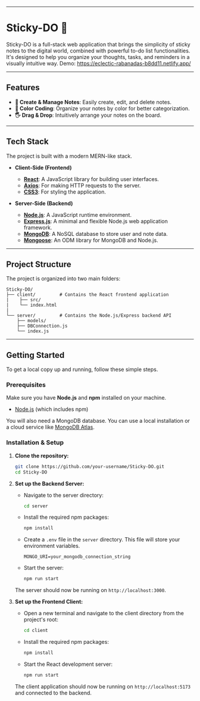 
-----

# Sticky-DO 📝

[](https://github.com/)
[](https://reactjs.org/)
[](https://nodejs.org/)

Sticky-DO is a full-stack web application that brings the simplicity of sticky notes to the digital world, combined with powerful to-do list functionalities. It's designed to help you organize your thoughts, tasks, and reminders in a visually intuitive way. Demo: https://eclectic-rabanadas-b8dd11.netlify.app/

-----

##  Features

  * **📝 Create & Manage Notes**: Easily create, edit, and delete notes.
  * **🎨 Color Coding**: Organize your notes by color for better categorization.
  * **🖐️ Drag & Drop**: Intuitively arrange your notes on the board.

-----

##  Tech Stack

The project is built with a modern MERN-like stack.

  * **Client-Side (Frontend)**

      * **[React](https://reactjs.org/)**: A JavaScript library for building user interfaces.
      * **[Axios](https://axios-http.com/)**: For making HTTP requests to the server.
      * **[CSS3](https://developer.mozilla.org/en-US/docs/Web/CSS)**: For styling the application.

  * **Server-Side (Backend)**

      * **[Node.js](https://nodejs.org/)**: A JavaScript runtime environment.
      * **[Express.js](https://expressjs.com/)**: A minimal and flexible Node.js web application framework.
      * **[MongoDB](https://www.mongodb.com/)**: A NoSQL database to store user and note data.
      * **[Mongoose](https://mongoosejs.com/)**: An ODM library for MongoDB and Node.js.

-----

##  Project Structure

The project is organized into two main folders:

```
Sticky-DO/
├── client/         # Contains the React frontend application
|    ├── src/
|    └── index.html
|    
└── server/         # Contains the Node.js/Express backend API
    ├── models/
    ├── DBConnection.js
    └── index.js
```

-----

##  Getting Started

To get a local copy up and running, follow these simple steps.

###  Prerequisites

Make sure you have **Node.js** and **npm** installed on your machine.

  * [Node.js](https://nodejs.org/) (which includes npm)

You will also need a MongoDB database. You can use a local installation or a cloud service like [MongoDB Atlas](https://www.mongodb.com/cloud/atlas).

###  Installation & Setup

1.  **Clone the repository:**

    ```sh
    git clone https://github.com/your-username/Sticky-DO.git
    cd Sticky-DO
    ```

2.  **Set up the Backend Server:**

      * Navigate to the server directory:
        ```sh
        cd server
        ```
      * Install the required npm packages:
        ```sh
        npm install
        ```
      * Create a `.env` file in the `server` directory. This file will store your environment variables.
        ```env
        MONGO_URI=your_mongodb_connection_string
        ```
      * Start the server:
        ```sh
        npm run start
        ```

    The server should now be running on `http://localhost:3000`.

3.  **Set up the Frontend Client:**

      * Open a new terminal and navigate to the client directory from the project's root:
        ```sh
        cd client
        ```
      * Install the required npm packages:
        ```sh
        npm install
        ```
      * Start the React development server:
        ```sh
        npm run start
        ```

    The client application should now be running on `http://localhost:5173` and connected to the backend.
